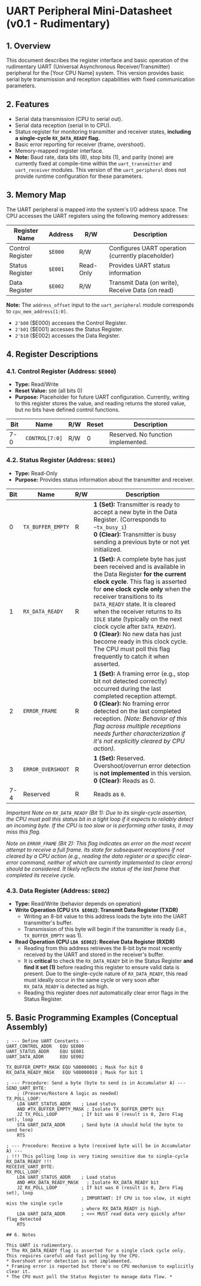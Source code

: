 # UART Peripheral Mini-Datasheet (v0.1 - Rudimentary)

## 1. Overview

This document describes the register interface and basic operation of the rudimentary UART (Universal Asynchronous Receiver/Transmitter) peripheral for the [Your CPU Name] system. This version provides basic serial byte transmission and reception capabilities with fixed communication parameters.

## 2. Features

* Serial data transmission (CPU to serial out).
* Serial data reception (serial in to CPU).
* Status register for monitoring transmitter and receiver states, **including a single-cycle `RX_DATA_READY` flag.**
* Basic error reporting for receiver (frame, overshoot).
* Memory-mapped register interface.
* **Note:** Baud rate, data bits (8), stop bits (1), and parity (none) are currently fixed at compile-time within the `uart_transmitter` and `uart_receiver` modules. This version of the `uart_peripheral` does not provide runtime configuration for these parameters.

## 3. Memory Map

The UART peripheral is mapped into the system's I/O address space. The CPU accesses the UART registers using the following memory addresses:

| Register Name      | Address | R/W      | Description                                     |
|--------------------|---------|----------|-------------------------------------------------|
| Control Register   | `$E000` | R/W      | Configures UART operation (currently placeholder) |
| Status Register    | `$E001` | Read-Only| Provides UART status information                |
| Data Register      | `$E002` | R/W      | Transmit Data (on write), Receive Data (on read)|

**Note:** The `address_offset` input to the `uart_peripheral` module corresponds to `cpu_mem_address[1:0]`.

* `2'b00` ($E000) accesses the Control Register.
* `2'b01` ($E001) accesses the Status Register.
* `2'b10` ($E002) accesses the Data Register.

## 4. Register Descriptions

### 4.1. Control Register (Address: `$E000`)

* **Type:** Read/Write
* **Reset Value:** `$00` (all bits 0)
* **Purpose:** Placeholder for future UART configuration. Currently, writing to this register stores the value, and reading returns the stored value, but no bits have defined control functions.

| Bit | Name         | R/W | Reset | Description                       |
|-----|--------------|-----|-------|-----------------------------------|
| 7-0 | `CONTROL[7:0]` | R/W | 0     | Reserved. No function implemented. |

### 4.2. Status Register (Address: `$E001`)

* **Type:** Read-Only
* **Purpose:** Provides status information about the transmitter and receiver.

| Bit | Name                  | R/W | Description                                                                 |
|-----|-----------------------|-----|-----------------------------------------------------------------------------|
| 0   | `TX_BUFFER_EMPTY`     | R   | **1 (Set):** Transmitter is ready to accept a new byte in the Data Register. (Corresponds to `~tx_busy_i`)<br>**0 (Clear):** Transmitter is busy sending a previous byte or not yet initialized. |
| 1   | `RX_DATA_READY`       | R   | **1 (Set):** A complete byte has just been received and is available in the Data Register **for the current clock cycle**. This flag is asserted for **one clock cycle only** when the receiver transitions to its `DATA_READY` state. It is cleared when the receiver returns to its `IDLE` state (typically on the next clock cycle after `DATA_READY`).<br>**0 (Clear):** No new data has just become ready in this clock cycle. The CPU must poll this flag frequently to catch it when asserted. |
| 2   | `ERROR_FRAME`         | R   | **1 (Set):** A framing error (e.g., stop bit not detected correctly) occurred during the last completed reception attempt.<br>**0 (Clear):** No framing error detected on the last completed reception. *(Note: Behavior of this flag across multiple receptions needs further characterization if it's not explicitly cleared by CPU action).* |
| 3   | `ERROR_OVERSHOOT`     | R   | **1 (Set):** Reserved. Overshoot/overrun error detection is **not implemented** in this version.<br>**0 (Clear):** Reads as 0. |
| 7-4 | Reserved              | R   | Reads as `0`.                                                               |

*Important Note on `RX_DATA_READY` (Bit 1): Due to its single-cycle assertion, the CPU must poll this status bit in a tight loop if it expects to reliably detect an incoming byte. If the CPU is too slow or is performing other tasks, it may miss this flag.*

*Note on `ERROR_FRAME` (Bit 2): This flag indicates an error on the most recent attempt to receive a full frame. Its state for subsequent receptions if not cleared by a CPU action (e.g., reading the data register or a specific clear-error command, neither of which are currently implemented to clear errors) should be considered. It likely reflects the status of the *last* frame that completed its receive cycle.*

### 4.3. Data Register (Address: `$E002`)

* **Type:** Read/Write (behavior depends on operation)
* **Write Operation (CPU `STA $E002`): Transmit Data Register (TXDR)**
  * Writing an 8-bit value to this address loads the byte into the UART transmitter's buffer.
  * Transmission of this byte will begin if the transmitter is ready (i.e., `TX_BUFFER_EMPTY` was 1).
* **Read Operation (CPU `LDA $E002`): Receive Data Register (RXDR)**
  * Reading from this address retrieves the 8-bit byte most recently received by the UART and stored in the receiver's buffer.
  * It is **critical** to check the `RX_DATA_READY` bit in the Status Register **and find it set (1)** before reading this register to ensure valid data is present. Due to the single-cycle nature of `RX_DATA_READY`, this read must ideally occur in the same cycle or very soon after `RX_DATA_READY` is detected as high.
  * Reading this register does *not* automatically clear error flags in the Status Register.

## 5. Basic Programming Examples (Conceptual Assembly)

```assembly
; --- Define UART Constants ---
UART_CONTROL_ADDR   EQU $E000
UART_STATUS_ADDR    EQU $E001
UART_DATA_ADDR      EQU $E002

TX_BUFFER_EMPTY_MASK EQU %00000001 ; Mask for bit 0
RX_DATA_READY_MASK   EQU %00000010 ; Mask for bit 1

; --- Procedure: Send a byte (byte to send is in Accumulator A) ---
SEND_UART_BYTE:
    ; (Preserve/Restore A logic as needed)
TX_POLL_LOOP:
    LDA UART_STATUS_ADDR    ; Load status
    AND #TX_BUFFER_EMPTY_MASK ; Isolate TX_BUFFER_EMPTY bit
    JZ TX_POLL_LOOP         ; If bit was 0 (result is 0, Zero Flag set), loop
    STA UART_DATA_ADDR      ; Send byte (A should hold the byte to send here)
    RTS

; --- Procedure: Receive a byte (received byte will be in Accumulator A) ---
; !!! This polling loop is very timing sensitive due to single-cycle RX_DATA_READY !!!
RECEIVE_UART_BYTE:
RX_POLL_LOOP:
    LDA UART_STATUS_ADDR    ; Load status
    AND #RX_DATA_READY_MASK   ; Isolate RX_DATA_READY bit
    JZ RX_POLL_LOOP         ; If bit was 0 (result is 0, Zero Flag set), loop
                            ; IMPORTANT: If CPU is too slow, it might miss the single cycle
                            ; where RX_DATA_READY is high.
    LDA UART_DATA_ADDR      ; <<< MUST read data very quickly after flag detected
    RTS

## 6. Notes

This UART is rudimentary.
* The RX_DATA_READY flag is asserted for a single clock cycle only. This requires careful and fast polling by the CPU.
* Overshoot error detection is not implemented.
* Framing error is reported but there's no CPU mechanism to explicitly clear it.
* The CPU must poll the Status Register to manage data flow. * 
